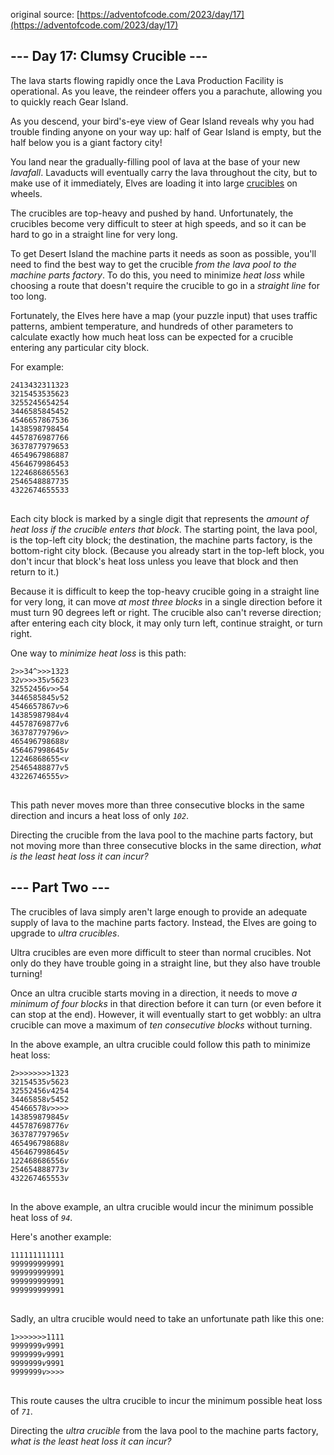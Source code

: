 original source: [https://adventofcode.com/2023/day/17](https://adventofcode.com/2023/day/17)
## --- Day 17: Clumsy Crucible ---
The lava starts flowing rapidly once the Lava Production Facility is operational. As you leave, the reindeer offers you a parachute, allowing you to quickly reach Gear Island.

As you descend, your bird's-eye view of Gear Island reveals why you had trouble finding anyone on your way up: half of Gear Island is empty, but the half below you is a giant factory city!

You land near the gradually-filling pool of lava at the base of your new <em>lavafall</em>. Lavaducts will eventually carry the lava throughout the city, but to make use of it immediately, Elves are loading it into large [crucibles](https://en.wikipedia.org/wiki/Crucible) on wheels.

The crucibles are top-heavy and pushed by hand. Unfortunately, the crucibles become very difficult to steer at high speeds, and so it can be hard to go in a straight line for very long.

To get Desert Island the machine parts it needs as soon as possible, you'll need to find the best way to get the crucible <em>from the lava pool to the machine parts factory</em>. To do this, you need to minimize <em>heat loss</em> while choosing a route that doesn't require the crucible to go in a <em>straight line</em> for too long.

Fortunately, the Elves here have a map (your puzzle input) that uses traffic patterns, ambient temperature, and hundreds of other parameters to calculate exactly how much heat loss can be expected for a crucible entering any particular city block.

For example:

<pre>
<code>2413432311323
3215453535623
3255245654254
3446585845452
4546657867536
1438598798454
4457876987766
3637877979653
4654967986887
4564679986453
1224686865563
2546548887735
4322674655533
</code>
</pre>

Each city block is marked by a single digit that represents the <em>amount of heat loss if the crucible enters that block</em>. The starting point, the lava pool, is the top-left city block; the destination, the machine parts factory, is the bottom-right city block. (Because you already start in the top-left block, you don't incur that block's heat loss unless you leave that block and then return to it.)

Because it is difficult to keep the top-heavy crucible going in a straight line for very long, it can move <em>at most three blocks</em> in a single direction before it must turn 90 degrees left or right. The crucible also can't reverse direction; after entering each city block, it may only turn left, continue straight, or turn right.

One way to <em>minimize heat loss</em> is this path:

<pre>
<code>2<em>></em><em>></em>34<em>^</em><em>></em><em>></em><em>></em>1323
32<em>v</em><em>></em><em>></em><em>></em>35<em>v</em>5623
32552456<em>v</em><em>></em><em>></em>54
3446585845<em>v</em>52
4546657867<em>v</em><em>></em>6
14385987984<em>v</em>4
44578769877<em>v</em>6
36378779796<em>v</em><em>></em>
465496798688<em>v</em>
456467998645<em>v</em>
12246868655<em><</em><em>v</em>
25465488877<em>v</em>5
43226746555<em>v</em><em>></em>
</code>
</pre>

This path never moves more than three consecutive blocks in the same direction and incurs a heat loss of only <code><em>102</em></code>.

Directing the crucible from the lava pool to the machine parts factory, but not moving more than three consecutive blocks in the same direction, <em>what is the least heat loss it can incur?</em>


## --- Part Two ---
The crucibles of lava simply aren't large enough to provide an adequate supply of lava to the machine parts factory. Instead, the Elves are going to upgrade to <em>ultra crucibles</em>.

Ultra crucibles are even more difficult to steer than normal crucibles. Not only do they have trouble going in a straight line, but they also have trouble turning!

Once an ultra crucible starts moving in a direction, it needs to move <em>a minimum of four blocks</em> in that direction before it can turn (or even before it can stop at the end). However, it will eventually start to get wobbly: an ultra crucible can move a maximum of <em>ten consecutive blocks</em> without turning.

In the above example, an ultra crucible could follow this path to minimize heat loss:

<pre>
<code>2<em>></em><em>></em><em>></em><em>></em><em>></em><em>></em><em>></em><em>></em>1323
32154535<em>v</em>5623
32552456<em>v</em>4254
34465858<em>v</em>5452
45466578<em>v</em><em>></em><em>></em><em>></em><em>></em>
143859879845<em>v</em>
445787698776<em>v</em>
363787797965<em>v</em>
465496798688<em>v</em>
456467998645<em>v</em>
122468686556<em>v</em>
254654888773<em>v</em>
432267465553<em>v</em>
</code>
</pre>

In the above example, an ultra crucible would incur the minimum possible heat loss of <code><em>94</em></code>.

Here's another example:

<pre>
<code>111111111111
999999999991
999999999991
999999999991
999999999991
</code>
</pre>

Sadly, an ultra crucible would need to take an unfortunate path like this one:

<pre>
<code>1<em>></em><em>></em><em>></em><em>></em><em>></em><em>></em><em>></em>1111
9999999<em>v</em>9991
9999999<em>v</em>9991
9999999<em>v</em>9991
9999999<em>v</em><em>></em><em>></em><em>></em><em>></em>
</code>
</pre>

This route causes the ultra crucible to incur the minimum possible heat loss of <code><em>71</em></code>.

Directing the <em>ultra crucible</em> from the lava pool to the machine parts factory, <em>what is the least heat loss it can incur?</em>


